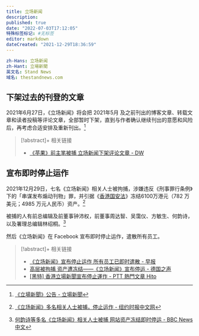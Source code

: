 ```yaml
---
title: 立场新闻
description:
published: true
date: "2022-07-03T17:12:05"
特殊标签标记: #无标签
editor: markdown
dateCreated: "2021-12-29T18:36:59"
---
```


```YAML
zh-Hans: 立场新闻
zh-Hant: 立場新聞
英文名: Stand News
域名: thestandnews.com
```

## 下架过去的刊登的文章

2021年6月27日，《立场新闻》将会把 2021年5月 及之前刊出的博客文章、转载文章和读者投稿等评论文章，全部暂时下架，直到与作者确认继续刊出的意愿和风险后，再考虑合适安排及重新刊出。[^inf_ttn]

[^inf_ttn]: [《立場新聞》公告 - 立場新聞](https://web.archive.org/web/20210627215454/https://beta.thestandnews.com/media/立場新聞-公告)

> [!abstract]+ 相关链接
> + [《苹果》前主笔被捕 立场新闻下架评论文章 - DW](https://web.archive.org/web/20210805173351/https://www.dw.com/zh/苹果前主笔被捕-立场新闻下架评论文章/a-58070480)

## 宣布即时停止运作

2021年12月29日，七名《立场新闻》相关人士被拘捕，涉嫌违反《刑事罪行条例》下的「串谋发布煽动刊物」罪，并引据《[香港国安法](/rule/普通法律/中华人民共和国香港特别行政区维护国家安全法.md)》冻结6100万港元（782 万美元；4985 万元人民币）资产。[^hksna]

[^hksna]: [《立场新闻》多名相关人士被捕，停止运作 - 纽约时报中文网](https://web.archive.org/web/20211229115959/https://cn.nytimes.com/china/20211229/hong-kong-stand-news-arrest/)

被捕的人有前总编辑及前董事钟沛权，前董事周达智、吴霭仪、方敏生、何韵诗，以及署理总编辑林绍桐。[^hnbwc]

[^hnbwc]: [何韵诗等多名《立场新闻》相关人士被捕 网站资产冻结即时停运 - BBC News 中文](https://web.archive.org/web/20211229105814/https://www.bbc.com/zhongwen/simp/chinese-news-59814730)

然后《立场新闻》在 Facebook 宣布即时停止运作，遣散所有员工。

> [!abstract]+ 相关链接
>
> +   [《立场新闻》宣布停止运作 所有员工已即时遣散 - 早报](https://www.zaobao.com.sg/realtime/china/story20211229-1227689)
> +   [高层被拘捕 资产遭冻结——《立场新闻》宣布停运 - 德国之声](https://web.archive.org/web/20211229122129/https://www.dw.com/zh/高层被拘捕-资产遭冻结立场新闻宣布停运/a-60282574)
> +   [[黑特] 香港立場新聞宣布停止運作 - PTT 熱門文章 Hito](https://web.archive.org/web/20211229125031/https://ptthito.com/hatepolitics/m-1640767122-a-016/)
